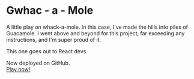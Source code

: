# Gwhac - a - Mole


A little play on whack-a-mole. In this case, I've made the hills into piles of Guacamole.
I went above and beyond for this project, far exceeding any instructions, and I'm super proud of it.

This one goes out to React devs.

Now deployed on GitHub. \
[Play now!](https://moefingers.github.io/gwhac-a-mole/)